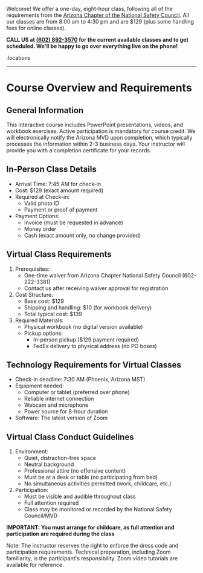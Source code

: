 Welcome! We offer a one-day, eight-hour class, following all of the requirements from the <a href="https://azstatetss.org/">Arizona Chapter of the National Safety Council</a>. All our classes are from 8:00 am to 4:30 pm and are $129 (plus some handling fees for online classes).

**CALL US at <a href="tel:6028923570">(602) 892-3570</a> for the current available classes and to get scheduled. We'll be happy to go over everything live on the phone!**

:locations

<hr class="m-5" />

# **Course Overview and Requirements**

## **General Information**

This interactive course includes PowerPoint presentations, videos, and workbook exercises. Active participation is mandatory for course credit. We will electronically notify the Arizona MVD upon completion, which typically processes the information within 2-3 business days. Your instructor will provide you with a completion certificate for your records.

## **In-Person Class Details**

* Arrival Time: 7:45 AM for check-in
* Cost: $129 (exact amount required)
* Required at Check-in:
  * Valid photo ID
  * Payment or proof of payment
* Payment Options:
  * Invoice (must be requested in advance)
  * Money order
  * Cash (exact amount only, no change provided)

## **Virtual Class Requirements**

1. Prerequisites:
   * One-time waiver from Arizona Chapter National Safety Council (602-222-3381)
   * Contact us after receiving waiver approval for registration
2. Cost Structure:
   * Base cost: $129
   * Shipping and handling: $10 (for workbook delivery)
   * Total typical cost: $139
3. Required Materials:
   * Physical workbook (no digital version available)
   * Pickup options:
     * In-person pickup ($129 payment required)
     * FedEx delivery to physical address (no PO boxes)

## **Technology Requirements for Virtual Classes**

* Check-in deadline: 7:30 AM (Phoenix, Arizona MST)
* Equipment needed:
  * Computer or tablet (preferred over phone)
  * Reliable internet connection
  * Webcam and microphone
  * Power source for 8-hour duration
* Software: The latest version of Zoom

## **Virtual Class Conduct Guidelines**

1. Environment:
   * Quiet, distraction-free space
   * Neutral background
   * Professional attire (no offensive content)
   * Must be at a desk or table (no participating from bed)
   * No simultaneous activities permitted (work, childcare, etc.)
2. Participation:
   * Must be visible and audible throughout class
   * Full attention required
   * Class may be monitored or recorded by the National Safety Council/MVD

**IMPORTANT: You must arrange for childcare, as full attention and participation are required during the class**

Note: The instructor reserves the right to enforce the dress code and participation requirements. Technical preparation, including Zoom familiarity, is the participant's responsibility. Zoom video tutorials are available for reference.
